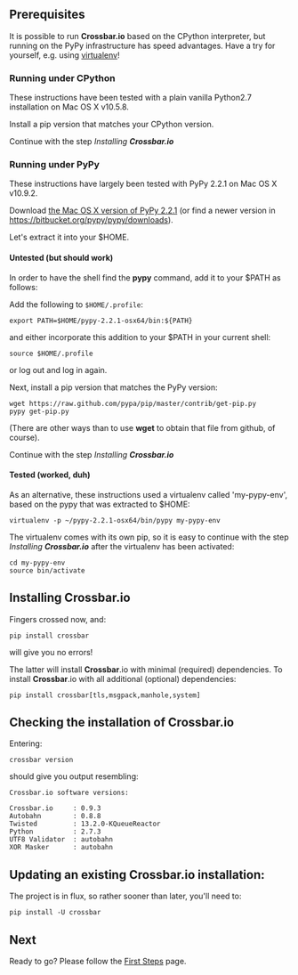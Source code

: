 ## Prerequisites

It is possible to run **Crossbar.io** based on the CPython interpreter, but running on the PyPy infrastructure has speed advantages. Have a try for yourself, e.g. using [virtualenv](http://www.virtualenv.org/en/latest/)!

### Running under CPython

These instructions have been tested with a plain vanilla Python2.7 installation on Mac OS X v10.5.8.

Install a pip version that matches your CPython version.

Continue with the step _Installing **Crossbar.io**_

### Running under PyPy

These instructions have largely been tested with PyPy 2.2.1 on Mac OS X v10.9.2.

Download [the Mac OS X version of PyPy 2.2.1](https://bitbucket.org/pypy/pypy/downloads/pypy-2.2.1-osx64.tar.bz2) (or find a newer version in https://bitbucket.org/pypy/pypy/downloads).

Let's extract it into your $HOME.

#### Untested (but should work)
In order to have the shell find the **pypy** command, add it to your $PATH as follows:

Add the following to `$HOME/.profile`:
```
export PATH=$HOME/pypy-2.2.1-osx64/bin:${PATH}
```
and either incorporate this addition to your $PATH in your current shell:
```
source $HOME/.profile
```
or log out and log in again.

Next, install a pip version that matches the PyPy version:
```
wget https://raw.github.com/pypa/pip/master/contrib/get-pip.py
pypy get-pip.py
```
(There are other ways than to use **wget** to obtain that file from github, of course).

Continue with the step _Installing **Crossbar.io**_

#### Tested (worked, duh)
As an alternative, these instructions used a virtualenv called 'my-pypy-env', based on the pypy that was extracted to $HOME:
```
virtualenv -p ~/pypy-2.2.1-osx64/bin/pypy my-pypy-env
```

The virtualenv comes with its own pip, so it is easy to continue with the step _Installing **Crossbar.io**_ after the virtualenv has been activated:

```console
cd my-pypy-env
source bin/activate
```

## Installing **Crossbar.io**
Fingers crossed now, and:

```console
pip install crossbar
```

will give you no errors!

The latter will install **Crossbar**.io with minimal (required) dependencies. To install **Crossbar**.io with all additional (optional) dependencies:

```console
pip install crossbar[tls,msgpack,manhole,system]
```


## Checking the installation of **Crossbar.io**
Entering:
```
crossbar version
```
should give you output resembling:
```
Crossbar.io software versions:

Crossbar.io     : 0.9.3
Autobahn        : 0.8.8
Twisted         : 13.2.0-KQueueReactor
Python          : 2.7.3
UTF8 Validator  : autobahn
XOR Masker      : autobahn
```

## Updating an existing **Crossbar**.io installation:
The project is in flux, so rather sooner than later, you'll need to:
```
pip install -U crossbar
```

## Next
Ready to go? Please follow the [First Steps](First-Steps) page.